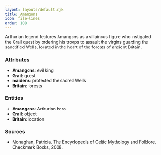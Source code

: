 ```yaml
---
layout: layouts/default.njk
title: Amangons
icon: file-lines
order: 108
---
```

Arthurian legend features Amangons as a villainous figure who instigated the Grail quest by ordering his troops to assault the virgins guarding the sanctified Wells, located in the heart of the forests of ancient Britain.

### Attributes

- **Amangons**: evil king
- **Grail**: quest
- **maidens**: protected the sacred Wells
- **Britain**: forests

### Entities

- **Amangons**: Arthurian hero
- **Grail**: object
- **Britain**: location

### Sources

- Monaghan, Patricia. The Encyclopedia of Celtic Mythology and Folklore. Checkmark Books, 2008.

